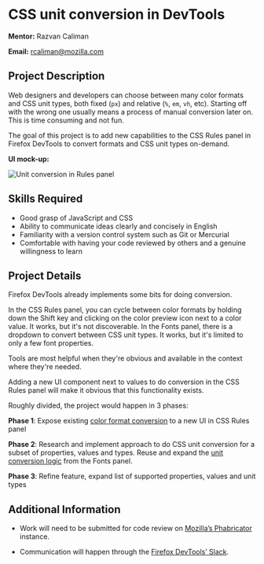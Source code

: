 # CSS unit conversion in DevTools

**Mentor:** Razvan Caliman

**Email:** rcaliman@mozilla.com

## Project Description

Web designers and developers can choose between many color formats and CSS unit types, both fixed (`px`) and relative (`%`, `em`, `vh`, etc). Starting off with the wrong one usually means a process of manual conversion later on. This is time consuming and not fun.

The goal of this project is to add new capabilities to the CSS Rules panel in Firefox DevTools to convert formats and CSS unit types on-demand.

**UI mock-up:**

![Unit conversion in Rules panel](https://user-images.githubusercontent.com/63899/73087522-eb4d7e00-3ed2-11ea-959e-17d960553386.png)

## Skills Required

* Good grasp of JavaScript and CSS
* Ability to communicate ideas clearly and concisely in English
* Familiarity with a version control system such as Git or Mercurial
* Comfortable with having your code reviewed by others and a genuine willingness to learn

## Project Details

Firefox DevTools already implements some bits for doing conversion.

In the CSS Rules panel, you can cycle between color formats by holding down the Shift key and clicking on the color preview icon next to a color value. It works, but it's not discoverable. In the Fonts panel, there is a dropdown to convert between CSS unit types. It works, but it's limited to only a few font properties.

Tools are most helpful when they're obvious and available in the context where they're needed.

Adding a new UI component next to values to do conversion in the CSS Rules panel will make it obvious that this functionality exists.

Roughly divided, the project would happen in 3 phases:

**Phase 1**:
Expose existing [color format conversion](https://searchfox.org/mozilla-central/rev/f98dad153b59a985efd4505912588d4651033395/devtools/client/shared/output-parser.js#1570-1599) to a new UI in CSS Rules panel

**Phase 2**:
Research and implement approach to do CSS unit conversion for a subset of properties, values and types. Reuse and expand the [unit conversion logic](https://searchfox.org/mozilla-central/rev/f98dad153b59a985efd4505912588d4651033395/devtools/client/inspector/fonts/fonts.js#173-297) from the Fonts panel.

**Phase 3**:
Refine feature, expand list of supported properties, values and unit types

## Additional Information

* Work will need to be submitted for code review on [Mozilla’s Phabricator](https://wiki.mozilla.org/Phabricator) instance.

* Communication will happen through the [Firefox DevTools’ Slack](https://devtools-html-slack.herokuapp.com/).
